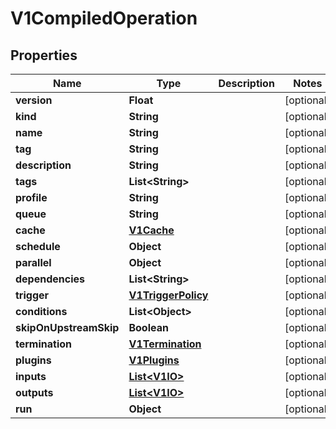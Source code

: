 
# V1CompiledOperation

## Properties
Name | Type | Description | Notes
------------ | ------------- | ------------- | -------------
**version** | **Float** |  |  [optional]
**kind** | **String** |  |  [optional]
**name** | **String** |  |  [optional]
**tag** | **String** |  |  [optional]
**description** | **String** |  |  [optional]
**tags** | **List&lt;String&gt;** |  |  [optional]
**profile** | **String** |  |  [optional]
**queue** | **String** |  |  [optional]
**cache** | [**V1Cache**](V1Cache.md) |  |  [optional]
**schedule** | **Object** |  |  [optional]
**parallel** | **Object** |  |  [optional]
**dependencies** | **List&lt;String&gt;** |  |  [optional]
**trigger** | [**V1TriggerPolicy**](V1TriggerPolicy.md) |  |  [optional]
**conditions** | **List&lt;Object&gt;** |  |  [optional]
**skipOnUpstreamSkip** | **Boolean** |  |  [optional]
**termination** | [**V1Termination**](V1Termination.md) |  |  [optional]
**plugins** | [**V1Plugins**](V1Plugins.md) |  |  [optional]
**inputs** | [**List&lt;V1IO&gt;**](V1IO.md) |  |  [optional]
**outputs** | [**List&lt;V1IO&gt;**](V1IO.md) |  |  [optional]
**run** | **Object** |  |  [optional]



